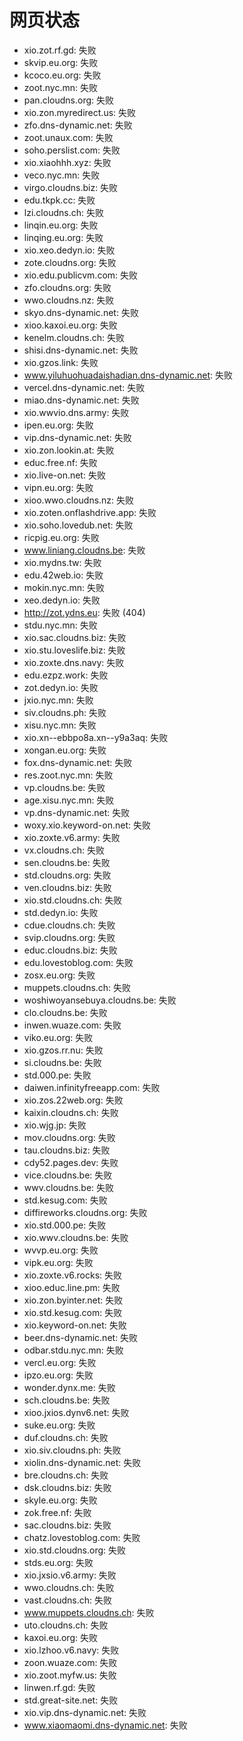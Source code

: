 # 网页状态
- xio.zot.rf.gd: 失败
- skvip.eu.org: 失败
- kcoco.eu.org: 失败
- zoot.nyc.mn: 失败
- pan.cloudns.org: 失败
- xio.zon.myredirect.us: 失败
- zfo.dns-dynamic.net: 失败
- zoot.unaux.com: 失败
- soho.perslist.com: 失败
- xio.xiaohhh.xyz: 失败
- veco.nyc.mn: 失败
- virgo.cloudns.biz: 失败
- edu.tkpk.cc: 失败
- lzi.cloudns.ch: 失败
- linqin.eu.org: 失败
- linqing.eu.org: 失败
- xio.xeo.dedyn.io: 失败
- zote.cloudns.org: 失败
- xio.edu.publicvm.com: 失败
- zfo.cloudns.org: 失败
- wwo.cloudns.nz: 失败
- skyo.dns-dynamic.net: 失败
- xioo.kaxoi.eu.org: 失败
- kenelm.cloudns.ch: 失败
- shisi.dns-dynamic.net: 失败
- xio.gzos.link: 失败
- www.yiluhuohuadaishadian.dns-dynamic.net: 失败
- vercel.dns-dynamic.net: 失败
- miao.dns-dynamic.net: 失败
- xio.wwvio.dns.army: 失败
- ipen.eu.org: 失败
- vip.dns-dynamic.net: 失败
- xio.zon.lookin.at: 失败
- educ.free.nf: 失败
- xio.live-on.net: 失败
- vipn.eu.org: 失败
- xioo.wwo.cloudns.nz: 失败
- xio.zoten.onflashdrive.app: 失败
- xio.soho.lovedub.net: 失败
- ricpig.eu.org: 失败
- www.liniang.cloudns.be: 失败
- xio.mydns.tw: 失败
- edu.42web.io: 失败
- mokin.nyc.mn: 失败
- xeo.dedyn.io: 失败
- http://zot.ydns.eu: 失败 (404)
- stdu.nyc.mn: 失败
- xio.sac.cloudns.biz: 失败
- xio.stu.loveslife.biz: 失败
- xio.zoxte.dns.navy: 失败
- edu.ezpz.work: 失败
- zot.dedyn.io: 失败
- jxio.nyc.mn: 失败
- siv.cloudns.ph: 失败
- xisu.nyc.mn: 失败
- xio.xn--ebbpo8a.xn--y9a3aq: 失败
- xongan.eu.org: 失败
- fox.dns-dynamic.net: 失败
- res.zoot.nyc.mn: 失败
- vp.cloudns.be: 失败
- age.xisu.nyc.mn: 失败
- vp.dns-dynamic.net: 失败
- woxy.xio.keyword-on.net: 失败
- xio.zoxte.v6.army: 失败
- vx.cloudns.ch: 失败
- sen.cloudns.be: 失败
- std.cloudns.org: 失败
- ven.cloudns.biz: 失败
- xio.std.cloudns.ch: 失败
- std.dedyn.io: 失败
- cdue.cloudns.ch: 失败
- svip.cloudns.org: 失败
- educ.cloudns.biz: 失败
- edu.lovestoblog.com: 失败
- zosx.eu.org: 失败
- muppets.cloudns.ch: 失败
- woshiwoyansebuya.cloudns.be: 失败
- clo.cloudns.be: 失败
- inwen.wuaze.com: 失败
- viko.eu.org: 失败
- xio.gzos.rr.nu: 失败
- si.cloudns.be: 失败
- std.000.pe: 失败
- daiwen.infinityfreeapp.com: 失败
- xio.zos.22web.org: 失败
- kaixin.cloudns.ch: 失败
- xio.wjg.jp: 失败
- mov.cloudns.org: 失败
- tau.cloudns.biz: 失败
- cdy52.pages.dev: 失败
- vice.cloudns.be: 失败
- wwv.cloudns.be: 失败
- std.kesug.com: 失败
- diffireworks.cloudns.org: 失败
- xio.std.000.pe: 失败
- xio.wwv.cloudns.be: 失败
- wvvp.eu.org: 失败
- vipk.eu.org: 失败
- xio.zoxte.v6.rocks: 失败
- xioo.educ.line.pm: 失败
- xio.zon.byinter.net: 失败
- xio.std.kesug.com: 失败
- xio.keyword-on.net: 失败
- beer.dns-dynamic.net: 失败
- odbar.stdu.nyc.mn: 失败
- vercl.eu.org: 失败
- ipzo.eu.org: 失败
- wonder.dynx.me: 失败
- sch.cloudns.be: 失败
- xioo.jxios.dynv6.net: 失败
- suke.eu.org: 失败
- duf.cloudns.ch: 失败
- xio.siv.cloudns.ph: 失败
- xiolin.dns-dynamic.net: 失败
- bre.cloudns.ch: 失败
- dsk.cloudns.biz: 失败
- skyle.eu.org: 失败
- zok.free.nf: 失败
- sac.cloudns.biz: 失败
- chatz.lovestoblog.com: 失败
- xio.std.cloudns.org: 失败
- stds.eu.org: 失败
- xio.jxsio.v6.army: 失败
- wwo.cloudns.ch: 失败
- vast.cloudns.ch: 失败
- www.muppets.cloudns.ch: 失败
- uto.cloudns.ch: 失败
- kaxoi.eu.org: 失败
- xio.lzhoo.v6.navy: 失败
- zoon.wuaze.com: 失败
- xio.zoot.myfw.us: 失败
- linwen.rf.gd: 失败
- std.great-site.net: 失败
- xio.vip.dns-dynamic.net: 失败
- www.xiaomaomi.dns-dynamic.net: 失败
